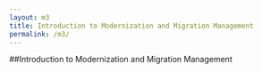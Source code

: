 ```yaml
---
layout: m3
title: Introduction to Modernization and Migration Management
permalink: /m3/
---
```

##Introduction to Modernization and Migration Management
